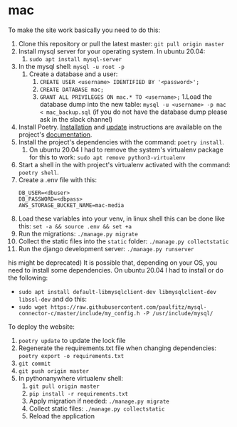 # mac

To make the site work basically you need to do this:

1. Clone this repository or pull the latest master: `git pull origin master`
1. Install mysql server for your operating system. In ubuntu 20.04:
    1. `sudo apt install mysql-server`
1. In the mysql shell: `mysql -u root -p`
    1. Create a database and a user:
        1. `CREATE USER <username> IDENTIFIED BY '<password>';`
        1. `CREATE DATABASE mac;`
        1. `GRANT ALL PRIVILEGES ON mac.* TO <username>;`
1.Load the database dump into the new table: `mysql -u <username> -p mac < mac_backup.sql` (if you do not have the database dump please ask in the slack channel)
1. Install Poetry. [Installation](https://python-poetry.org/docs/#installation) and [update](https://python-poetry.org/docs/#updating-poetry) instructions are available on the project's [documentation](https://python-poetry.org/docs/).
1. Install the project's dependencies with the command: `poetry install`.
    1. On ubuntu 20.04 I had to remove the system's virtualenv package for this to work:
        ```sudo apt remove python3-virtualenv```
1. Start a shell in the with project's virtualenv activated with the command: `poetry shell`.
1. Create a .env file with this:
    ```
    DB_USER=<dbuser>
    DB_PASSWORD=<dbpass>
    AWS_STORAGE_BUCKET_NAME=mac-media
    ```
1. Load these variables into your venv, in linux shell this can be done like this: `set -a && source .env && set +a`
1. Run the migrations: `./manage.py migrate`
1. Collect the static files into the `static` folder: `./manage.py collectstatic`
1. Run the django development server: `./manage.py runserver`

his might be deprecated) It is possible that, depending on your OS, you need to install some dependencies. On ubuntu 20.04 I had to install or do the following:
- `sudo apt install default-libmysqlclient-dev libmysqlclient-dev libssl-dev`
and do this:
- `sudo wget https://raw.githubusercontent.com/paulfitz/mysql-connector-c/master/include/my_config.h -P /usr/include/mysql/`

To deploy the website:

1. `poetry update` to update the lock file
1. Regenerate the requirements.txt file when changing dependencies: `poetry export -o requirements.txt`
1. `git commit`
1. `git push origin master`
1. In pythonanywhere virtualenv shell:
    1. `git pull origin master`
    1. `pip install -r requirements.txt`
    1. Apply migration if needed: `./manage.py migrate`
    1. Collect static files: `./manage.py collectstatic`
    1. Reload the application
